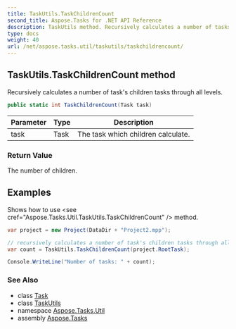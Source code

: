 ```yaml
---
title: TaskUtils.TaskChildrenCount
second_title: Aspose.Tasks for .NET API Reference
description: TaskUtils method. Recursively calculates a number of tasks children tasks through all levels
type: docs
weight: 40
url: /net/aspose.tasks.util/taskutils/taskchildrencount/
---
```

## TaskUtils.TaskChildrenCount method

Recursively calculates a number of task's children tasks through all levels.

```csharp
public static int TaskChildrenCount(Task task)
```

| Parameter | Type | Description |
| --- | --- | --- |
| task | Task | The task which children calculate. |

### Return Value

The number of children.

## Examples

Shows how to use &lt;see cref="Aspose.Tasks.Util.TaskUtils.TaskChildrenCount" /&gt; method.

```csharp
var project = new Project(DataDir + "Project2.mpp");

// recursively calculates a number of task's children tasks through all levels
var count = TaskUtils.TaskChildrenCount(project.RootTask);

Console.WriteLine("Number of tasks: " + count);
```

### See Also

* class [Task](../../../aspose.tasks/task/)
* class [TaskUtils](../)
* namespace [Aspose.Tasks.Util](../../taskutils/)
* assembly [Aspose.Tasks](../../../)


